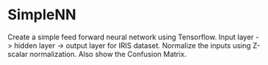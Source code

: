 # SimpleNN
Create a simple feed forward neural network using Tensorflow.  Input layer -> hidden layer -> output layer for IRIS dataset.
Normalize the inputs using Z-scalar normalization. Also show the Confusion Matrix.

